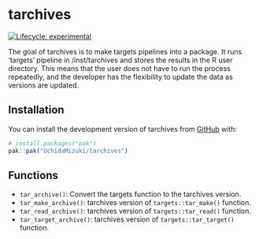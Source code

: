 
<!-- README.md is generated from README.Rmd. Please edit that file -->

# tarchives

<!-- badges: start -->

[![Lifecycle:
experimental](https://img.shields.io/badge/lifecycle-experimental-orange.svg)](https://lifecycle.r-lib.org/articles/stages.html#experimental)
<!-- badges: end -->

The goal of tarchives is to make targets pipelines into a package. It
runs ‘targets’ pipeline in /inst/tarchives and stores the results in the
R user directory. This means that the user does not have to run the
process repeatedly, and the developer has the flexibility to update the
data as versions are updated.

## Installation

You can install the development version of tarchives from
[GitHub](https://github.com/) with:

``` r
# install.packages("pak")
pak::pak("UchidaMizuki/tarchives")
```

## Functions

- `tar_archive()`: Convert the targets function to the tarchives
  version.
- `tar_make_archive()`: tarchives version of `targets::tar_make()`
  function.
- `tar_read_archive()`: tarchives version of `targets::tar_read()`
  function.
- `tar_target_archive()`: tarchives version of `targets::tar_target()`
  function.

